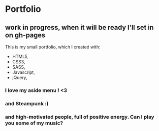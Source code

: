# Portfolio

## work in progress, when it will be ready I'll set in on gh-pages

This is my small portfolio, which I created with:
- HTML5,
- CSS3,
- SASS,
- Javascript,
- jQuery,

### I love my aside menu ! <3

### and Steampunk :)

### and high-motivated people, full of positive energy. Can I play you some of my music?
